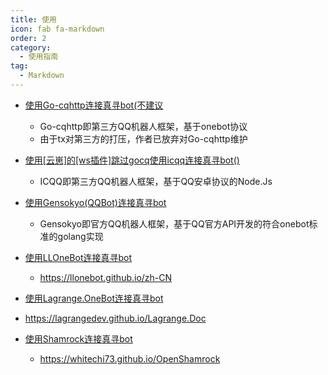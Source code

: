 ```yaml
---
title: 使用
icon: fab fa-markdown
order: 2
category:
  - 使用指南
tag:
  - Markdown
---
```


- [使用Go-cqhttp连接真寻bot(不建议](Go-cqhttp)
  - Go-cqhttp即第三方QQ机器人框架，基于onebot协议
  - 由于tx对第三方的打压，作者已放弃对Go-cqhttp维护
  
- [使用[云崽]的[ws插件]跳过gocq使用icqq连接真寻bot()](Yunzai.md)
  - ICQQ即第三方QQ机器人框架，基于QQ安卓协议的Node.Js

- [使用Gensokyo(QQBot)连接真寻bot](Gensokyo.md)
  - Gensokyo即官方QQ机器人框架，基于QQ官方API开发的符合onebot标准的golang实现
  
- [使用LLOneBot连接真寻bot](LLOneBot.md)
  - https://llonebot.github.io/zh-CN
 
 - [使用Lagrange.OneBot连接真寻bot](Lagrange.OneBot.md)
  - https://lagrangedev.github.io/Lagrange.Doc
 
- [使用Shamrock连接真寻bot](Shamrock.md)
  - https://whitechi73.github.io/OpenShamrock

